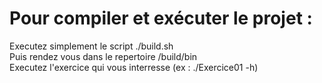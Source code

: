 # Pour compiler et exécuter le projet : 
Executez simplement le script ./build.sh <br>
Puis rendez vous dans le repertoire /build/bin <br>
Executez l'exercice qui vous interresse (ex : ./Exercice01 -h)